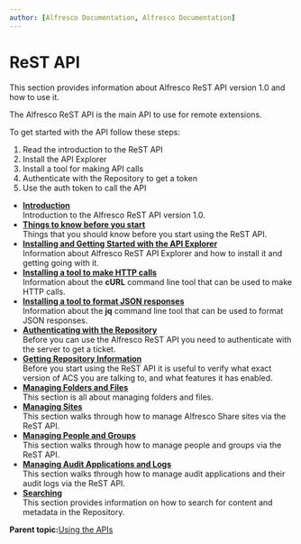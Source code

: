 ```yaml
---
author: [Alfresco Documentation, Alfresco Documentation]
---
```


# ReST API

This section provides information about Alfresco ReST API version 1.0 and how to use it.

The Alfresco ReST API is the main API to use for remote extensions.

To get started with the API follow these steps:

1.  Read the introduction to the ReST API
2.  Install the API Explorer
3.  Install a tool for making API calls
4.  Authenticate with the Repository to get a token
5.  Use the auth token to call the API

-   **[Introduction](../concepts/dev-api-by-language-alf-rest-intro.md)**  
Introduction to the Alfresco ReST API version 1.0.
-   **[Things to know before you start](../concepts/dev-api-by-language-alf-rest-things-to-know-before-you-start.md)**  
Things that you should know before you start using the ReST API.
-   **[Installing and Getting Started with the API Explorer](../concepts/dev-api-by-language-alf-rest-install-api-explorer.md)**  
Information about Alfresco ReST API Explorer and how to install it and getting going with it.
-   **[Installing a tool to make HTTP calls](../concepts/dev-api-by-language-alf-rest-install-http-call-tool.md)**  
Information about the **cURL** command line tool that can be used to make HTTP calls.
-   **[Installing a tool to format JSON responses](../concepts/dev-api-by-language-alf-rest-install-json-format-tool.md)**  
Information about the **jq** command line tool that can be used to format JSON responses.
-   **[Authenticating with the Repository](../concepts/dev-api-by-language-alf-rest-auth-with-repo.md)**  
Before you can use the Alfresco ReST API you need to authenticate with the server to get a ticket.
-   **[Getting Repository Information](../concepts/dev-api-by-language-alf-rest-get-repo-info.md)**  
Before you start using the ReST API it is useful to verify what exact version of ACS you are talking to, and what features it has enabled.
-   **[Managing Folders and Files](../concepts/dev-api-by-language-alf-rest-mng-folders-files.md)**  
This section is all about managing folders and files.
-   **[Managing Sites](../concepts/dev-api-by-language-alf-rest-manage-sites-intro.md)**  
This section walks through how to manage Alfresco Share sites via the ReST API.
-   **[Managing People and Groups](../concepts/dev-api-by-language-alf-rest-manage-people-groups-intro.md)**  
This section walks through how to manage people and groups via the ReST API.
-   **[Managing Audit Applications and Logs](../concepts/dev-api-by-language-alf-rest-manage-audit-apps-intro.md)**  
This section walks through how to manage audit applications and their audit logs via the ReST API.
-   **[Searching](../concepts/dev-api-by-language-alf-rest-searching-for-nodes.md)**  
This section provides information on how to search for content and metadata in the Repository.

**Parent topic:**[Using the APIs](../concepts/dev-api-functional-reference.md)

